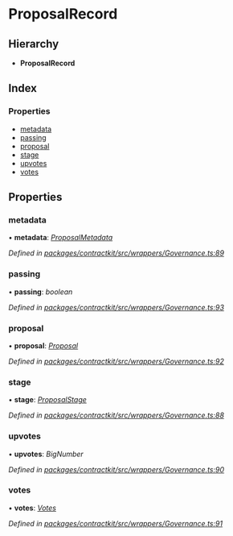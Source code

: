 # ProposalRecord

## Hierarchy

* **ProposalRecord**

## Index

### Properties

* [metadata](../interfaces/_wrappers_governance_.proposalrecord.md#metadata)
* [passing](../interfaces/_wrappers_governance_.proposalrecord.md#passing)
* [proposal](../interfaces/_wrappers_governance_.proposalrecord.md#proposal)
* [stage](../interfaces/_wrappers_governance_.proposalrecord.md#stage)
* [upvotes](../interfaces/_wrappers_governance_.proposalrecord.md#upvotes)
* [votes](../interfaces/_wrappers_governance_.proposalrecord.md#votes)

## Properties

### metadata

• **metadata**: [_ProposalMetadata_](../interfaces/_wrappers_governance_.proposalmetadata.md)

_Defined in_ [_packages/contractkit/src/wrappers/Governance.ts:89_](https://github.com/celo-org/celo-monorepo/blob/master/packages/contractkit/src/wrappers/Governance.ts#L89)

### passing

• **passing**: _boolean_

_Defined in_ [_packages/contractkit/src/wrappers/Governance.ts:93_](https://github.com/celo-org/celo-monorepo/blob/master/packages/contractkit/src/wrappers/Governance.ts#L93)

### proposal

• **proposal**: [_Proposal_](_wrappers_governance_.md#proposal)

_Defined in_ [_packages/contractkit/src/wrappers/Governance.ts:92_](https://github.com/celo-org/celo-monorepo/blob/master/packages/contractkit/src/wrappers/Governance.ts#L92)

### stage

• **stage**: [_ProposalStage_](../enums/_wrappers_governance_.proposalstage.md)

_Defined in_ [_packages/contractkit/src/wrappers/Governance.ts:88_](https://github.com/celo-org/celo-monorepo/blob/master/packages/contractkit/src/wrappers/Governance.ts#L88)

### upvotes

• **upvotes**: _BigNumber_

_Defined in_ [_packages/contractkit/src/wrappers/Governance.ts:90_](https://github.com/celo-org/celo-monorepo/blob/master/packages/contractkit/src/wrappers/Governance.ts#L90)

### votes

• **votes**: [_Votes_](../interfaces/_wrappers_governance_.votes.md)

_Defined in_ [_packages/contractkit/src/wrappers/Governance.ts:91_](https://github.com/celo-org/celo-monorepo/blob/master/packages/contractkit/src/wrappers/Governance.ts#L91)

